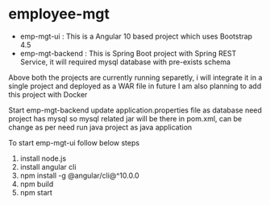 # employee-mgt
- emp-mgt-ui : This is a Angular 10 based project which uses Bootstrap 4.5
- emp-mgt-backend : This is Spring Boot project with Spring REST Service, it will required mysql database with pre-exists schema

Above both the projects are currently running separetly, i will integrate it in a single project and deployed as a WAR file in future
I am also planning to add this project with Docker

Start emp-mgt-backend
update application.properties file as database need 
project has mysql so mysql related jar will be there in pom.xml, can be change as per need
run java project as java application

To start emp-mgt-ui follow below steps
1. install node.js
2. install angular cli
3. npm install -g @angular/cli@^10.0.0
4. npm build
5. npm start
   
